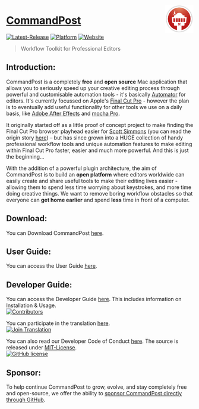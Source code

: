 <a href="http://commandpost.io/" ><img src="https://github.com/CommandPost/CommandPost-Website/blob/master/assets/images/CommandPost_Icon_128%402x.png" align="right"  width="15%" height="15%" /> </a>

# [CommandPost](http://commandpost.io/)
[![Latest-Release](https://img.shields.io/github/v/release/CommandPost/CommandPost?include_prereleases)](https://github.com/CommandPost/CommandPost/releases) [![Platform](https://img.shields.io/badge/platform-MacOS-lightgrey.svg)](https://commandpost.io/#system-requirements) [![Website](https://img.shields.io/website?down_message=offline&up_message=online&url=https%3A%2F%2Fcommandpost.io)](https://commandpost.io/)
> Workflow Toolkit for Professional Editors

## Introduction:

CommandPost is a completely **free** and **open source** Mac application that allows you to seriously speed up your creative editing process through powerful and customisable automation tools - it's basically [Automator](https://macosxautomation.com/automator/) for editors. It's currently focussed on Apple's [Final Cut Pro](http://apple.com/final-cut-pro/) - however the plan is to eventually add useful functionality for other tools we use on a daily basis, like [Adobe After Effects](http://www.adobe.com/au/products/aftereffects.html) and [mocha Pro](http://www.imagineersystems.com/products/mocha-pro/).

It originally started off as a little proof of concept project to make finding the Final Cut Pro browser playhead easier for [Scott Simmons](http://www.scottsimmons.tv/) (you can read the origin story [here](https://latenitefilms.com/blog/final-cut-pro-hacks/)) – but has since grown into a HUGE collection of handy professional workflow tools and unique automation features to make editing within Final Cut Pro faster, easier and much more powerful. And this is just the beginning...

With the addition of a powerful plugin architecture, the aim of CommandPost is to build an **open platform** where editors worldwide can easily create and share useful tools to make their editing lives easier - allowing them to spend less time worrying about keystrokes, and more time doing creative things. We want to remove boring workflow obstacles so that everyone can **get home earlier** and spend **less** time in front of a computer.

## Download:

You can Download CommandPost [here](https://commandpost.io/#download).

## User Guide:

You can access the User Guide [here](http://help.commandpost.io/).

## Developer Guide:

You can access the Developer Guide [here](http://dev.commandpost.io/). This includes information on Installation & Usage.  
[![Contributors](https://img.shields.io/github/contributors/CommandPost/CommandPost.svg)](https://github.com/CommandPost/CommandPost/graphs/contributors)

You can participate in the translation [here](https://poeditor.com/join/project/QWvOQlF1Sy).  
[![Join Translation](https://img.shields.io/badge/POEditor-translate-green.svg)](https://poeditor.com/join/project/QWvOQlF1Sy)

You can also read our Developer Code of Conduct [here](https://github.com/CommandPost/CommandPost/blob/develop/CODE_OF_CONDUCT.md). The source is released under [MIT-License](http://opensource.org/licenses/MIT).  
[![GitHub license](https://img.shields.io/badge/License-MIT-yellow.svg)](https://github.com/CommandPost/CommandPost/blob/develop/LICENSE.md)

## Sponsor:

To help continue CommandPost to grow, evolve, and stay completely free and open-source, we offer the ability to [sponsor CommandPost directly through GitHub](https://github.com/sponsors/commandpost).


